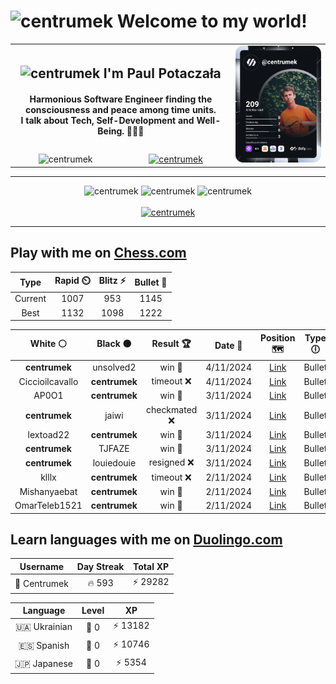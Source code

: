 <h1>
  <img
    src="https://emojis.slackmojis.com/emojis/images/1531849430/4246/blob-sunglasses.gif"
    width="30"
    alt="centrumek"
  />
  Welcome to my world!
</h1>

<table>
  <tbody>
    <tr>
      <td align="center" width="70%" colspan="2">
        <h2>
          <img
            src="https://raw.githubusercontent.com/MartinHeinz/MartinHeinz/master/wave.gif"
            width="30px"
            alt="centrumek"
          />
          I'm Paul Potaczała
        </h2>
        <h4>
          Harmonious Software Engineer finding the consciousness and peace among time units.
          <br/>
          I talk about Tech, Self-Development and Well-Being. 🌿🧘🚀
        </h4>
      </td>
      <td width="30%" rowspan="2">
        <a href="https://app.daily.dev/centrumek">
          <img
            src="./devcard.svg"
            alt="centrumek"
          />
        </a>
      </td>
    </tr>
    <tr align="center">
      <td>
        <img
          src="https://komarev.com/ghpvc/?username=centrumek&label=visitors&color=0e75b6&style=flat"
          alt="centrumek"
        >
      </td>
      <td>
        <a href="https://stackoverflow.com/users/14496012/centrumek">
          <img
            src="https://stackoverflow.com/users/flair/14496012.png?theme=dark"
            alt="centrumek"
          >
        </a>
      </td>
    </tr>
  </tbody>
</table>

---
<div align="center">
  <img 
    src="https://github-readme-stats.vercel.app/api?username=centrumek&show_icons=true&count_private=true&theme=dark&hide_border=true&hide=issues,contribs&bg_color=00000000"
    alt="centrumek"
  />
  <img
    src="https://github-readme-stats.vercel.app/api/top-langs/?username=centrumek&layout=compact&hide_border=true&theme=dark&bg_color=00000000&langs_count=6&exclude_repo=air-statistic-app"
    alt="centrumek"
  />
  <img 
    src="https://github-readme-streak-stats.herokuapp.com?user=centrumek&theme=dark&hide_border=true&background=FFFFFF00"
    alt="centrumek"
  />
  <br/>
  <br/>
  <a href="https://www.buymeacoffee.com/centrumek">
    <img
      src="https://cdn.buymeacoffee.com/buttons/v2/default-orange.png"
      height="50"
      width="210"
      alt="centrumek"
    />
  </a>
</div>

---

## Play with me on [Chess.com](https://www.chess.com/member/centrumek)

<div align="center">
<!--START_SECTION:chessStats-->
<!-- Automatically generated with https://github.com/Balastrong/chess-stats-action -->

| Type | Rapid ⏲️ | Blitz ⚡ | Bullet 🔫 |
|:---:|:---:|:---:|:---:|
| Current | 1007 | 953 | 1145 |
| Best | 1132 | 1098 | 1222 |

| White ⚪ | Black ⚫ | Result 🏆 | Date 📅 | Position 🗺️ | Type 🕕 |
|:---:|:---:|:---:|:---:|:---:|:---:|
| **centrumek** | unsolved2 | win 🥇 | 4/11/2024 | <a href="http://www.ee.unb.ca/cgi-bin/tervo/fen.pl?select=2kr4/5p2/1K6/7r/4b2p/7P/P5P1/1R5R b - -">Link</a> | Bullet |
| Ciccioilcavallo | **centrumek** | timeout ❌ | 4/11/2024 | <a href="http://www.ee.unb.ca/cgi-bin/tervo/fen.pl?select=4QR2/5b2/1kp3p1/8/2P5/4K3/r7/8 b - -">Link</a> | Bullet |
| AP0O1 | **centrumek** | win 🥇 | 3/11/2024 | <a href="http://www.ee.unb.ca/cgi-bin/tervo/fen.pl?select=5bkr/8/1p6/p2pp3/P3P1Pp/3P1P1P/3q4/6K1 w - -">Link</a> | Bullet |
| **centrumek** | jaiwi | checkmated ❌ | 3/11/2024 | <a href="http://www.ee.unb.ca/cgi-bin/tervo/fen.pl?select=5r2/pp4bk/4p2r/2p4P/P2PbP2/2P1P3/1BqK3R/4Q1R1 w - -">Link</a> | Bullet |
| lextoad22 | **centrumek** | win 🥇 | 3/11/2024 | <a href="http://www.ee.unb.ca/cgi-bin/tervo/fen.pl?select=8/8/8/8/2K5/4p3/3k4/8 w - -">Link</a> | Bullet |
| **centrumek** | TJFAZE | win 🥇 | 3/11/2024 | <a href="http://www.ee.unb.ca/cgi-bin/tervo/fen.pl?select=8/1R3k1p/p3bp2/1p6/1r6/5PKP/6P1/8 b - -">Link</a> | Bullet |
| **centrumek** | louiedouie | resigned ❌ | 3/11/2024 | <a href="http://www.ee.unb.ca/cgi-bin/tervo/fen.pl?select=r3kbnr/p2p1ppp/1p2p3/8/2P5/1P6/P1q1N1PP/R3KB1R w KQkq -">Link</a> | Bullet |
| klllx | **centrumek** | timeout ❌ | 2/11/2024 | <a href="http://www.ee.unb.ca/cgi-bin/tervo/fen.pl?select=4r2r/pp1k1R2/2p5/8/1B1Pp1p1/4P1q1/PP2K3/8 b - -">Link</a> | Bullet |
| Mishanyaebat | **centrumek** | win 🥇 | 2/11/2024 | <a href="http://www.ee.unb.ca/cgi-bin/tervo/fen.pl?select=8/3k4/2p1p3/p2pP1NB/3P2n1/2P3Q1/1q3r2/1K1R4 w - -">Link</a> | Bullet |
| OmarTeleb1521 | **centrumek** | win 🥇 | 2/11/2024 | <a href="http://www.ee.unb.ca/cgi-bin/tervo/fen.pl?select=8/pp2k3/2p1b3/3p2K1/6p1/2BBP1P1/PPP2r2/8 w - -">Link</a> | Bullet |

<!--END_SECTION:chessStats-->
</div>

## Learn languages with me on [Duolingo.com](https://www.duolingo.com/profile/Centrumek)

<div align="center">
<!--START_SECTION:duolingoStats-->
<!-- Automatically generated with https://github.com/centrumek/duolingo-readme-stats-->

| Username | Day Streak | Total XP |
|:---:|:---:|:---:|
| 👤 Centrumek | 🔥 593 | ⚡ 29282 |

| Language | Level | XP |
|:---:|:---:|:---:|
| 🇺🇦 Ukrainian | 👑 0 | ⚡ 13182 |
| 🇪🇸 Spanish | 👑 0 | ⚡ 10746 |
| 🇯🇵 Japanese | 👑 0 | ⚡ 5354 |

<!--END_SECTION:duolingoStats-->
</div>
<!--
**centrumek/centrumek** is a ✨ _special_ ✨ repository because its `README.md` (this file) appears on your GitHub profile.

Here are some ideas to get you started:

- 🔭 I’m currently working on ...
- 🌱 I’m currently learning ...
- 👯 I’m looking to collaborate on ...
- 🤔 I’m looking for help with ...
- 💬 Ask me about ...
- 📫 How to reach me: ...
- 😄 Pronouns: ...
- ⚡ Fun fact: ...
-->
